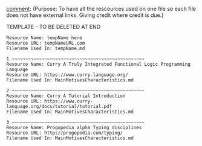 [comment]: # (Author: Rebecca Ostrander, Brandon Fischer, Kevin Ryan)
[comment]: # 'Filename: RescourcesUsed.md'
[comment]: (Purpose: To have all the rescources used on one file so each file does not have external links. Giving credit where credit is due.)

TEMPLATE - TO BE DELETED AT END
~~~~~~~~~~~~~~~~~~~~~~~~~~~~~~~~~~~~~~~~~~~~~~~~~~~
Resource Name: tempName here
Resource URL: tempNameURL.com
Filename Used In: tempName.md

1 ~~~~~~~~~~~~~~~~~~~~~~~~~~~~~~~~~~~~~~~~~~~~~~~~~
Resource Name: Curry A Truly Integrated Functional Logic Programming Language
Resource URL: https://www.curry-language.org/
Filename Used In: MainMotivesCharacteristics.md

2 ~~~~~~~~~~~~~~~~~~~~~~~~~~~~~~~~~~~~~~~~~~~~~~~~~
Resource Name: Curry A Tutorial Introduction
Resource URL: https://www.curry-language.org/docs/tutorial/tutorial.pdf 
Filename Used In: MainMotivesCharacteristics.md

3 ~~~~~~~~~~~~~~~~~~~~~~~~~~~~~~~~~~~~~~~~~~~~~~~~~
Resource Name: Progopedia alpha Typing disciplines
Resource URL: http://progopedia.com/typing/ 
Filename Used In: MainMotivesCharacteristics.md
